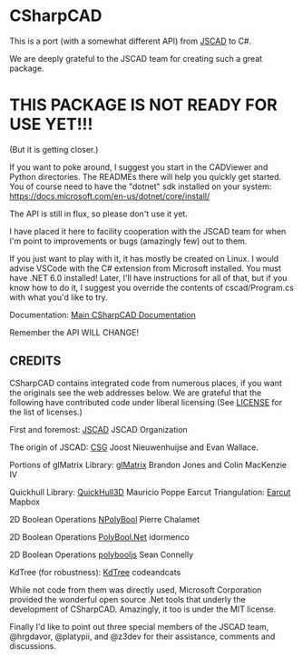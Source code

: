 # CSharpCAD

This is a port (with a somewhat different API) from [JSCAD](https://github.com/jscad/OpenJSCAD.org) to C#.

We are deeply grateful to the JSCAD team for creating such a great package.

# THIS PACKAGE IS NOT READY FOR USE YET!!!

(But it is getting closer.)

If you want to poke around, I suggest you start in the CADViewer and Python
directories. The READMEs there will help you quickly get started.
You of course need to have the "dotnet" sdk installed on your system:
	https://docs.microsoft.com/en-us/dotnet/core/install/

The API is still in flux, so please don't use it yet.

I have placed it here to facility cooperation with the JSCAD team for
when I'm point to improvements or bugs (amazingly few) out to them.

If you just want to play with it, it has mostly be created on Linux.
I would advise VSCode with the C# extension from Microsoft installed.
You must have .NET 6.0 installed!
Later, I'll have instructions for all of that, but if you know how to
do it, I suggest you override the contents of cscad/Program.cs with
what you'd like to try.

Documentation:
[Main CSharpCAD Documentation](https://briansturgill.github.io/CSharpCAD/CSharpCADDocs.html)


Remember the API WILL CHANGE!

## CREDITS

CSharpCAD contains integrated code from numerous places, if you want the originals see the web addresses below. We are grateful that the following have contributed code under liberal licensing (See [LICENSE](https://github.com/briansturgill/CSharpCAD/blob/main/LICENSE.md) for the list of licenses.)

First and foremost: [JSCAD](https://github.com/jscad/OpenJSCAD.org) JSCAD Organization

The origin of JSCAD: [CSG](https://github.com/evanw/csg.js) Joost Nieuwenhuijse and Evan Wallace.

Portions of glMatrix Library: [glMatrix](https://github.com/toji/gl-matrix) Brandon Jones and Colin MacKenzie IV

Quickhull Library: [QuickHull3D](https://github.com/mauriciopoppe/quickhull3dopyright) Mauricio Poppe
Earcut Triangulation: [Earcut](https://github.com/mapbox/earcut) Mapbox

2D Boolean Operations [NPolyBool](https://github.com/pchalamet/NPolyBool) Pierre Chalamet

2D Boolean Operations [PolyBool.Net](https://github.com/idormenco/PolyBool.Net) idormenco

2D Boolean Operations [polybooljs](https://github.com/velipso/polybooljs) Sean Connelly

KdTree (for robustness): [KdTree](https://github.com/codeandcats/KdTree) codeandcats

While not code from them was directly used, Microsoft Corporation provided the wonderful open source .Net tools that underly the development of CSharpCAD. Amazingly, it too is under the MIT license.

Finally I'd like to point out three special members of the JSCAD team, @hrgdavor, @platypii, and @z3dev for their assistance, comments and discussions.
